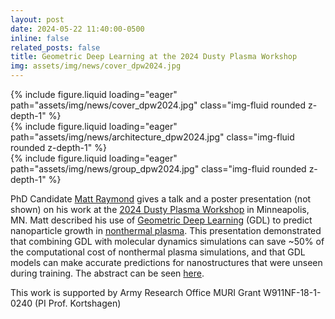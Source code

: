 ```yaml
---
layout: post
date: 2024-05-22 11:40:00-0500
inline: false
related_posts: false
title: Geometric Deep Learning at the 2024 Dusty Plasma Workshop
img: assets/img/news/cover_dpw2024.jpg
---
```


<div class="row mt-4 justify-content-center">
    <div class="col-sm-12 col-md-6">
        {% include figure.liquid loading="eager" path="assets/img/news/cover_dpw2024.jpg" class="img-fluid rounded z-depth-1" %}
    </div>
    <div class="col-sm-12 col-md-6">
        {% include figure.liquid loading="eager" path="assets/img/news/architecture_dpw2024.jpg" class="img-fluid rounded z-depth-1" %}
    </div>
    <div class="col-sm-12 col-md-12">
        {% include figure.liquid loading="eager" path="assets/img/news/group_dpw2024.jpg" class="img-fluid rounded z-depth-1" %}
    </div>
</div>

PhD Candidate [Matt Raymond](/people/mattrmd) gives a talk and a poster presentation (not shown) on his work at the [2024 Dusty Plasma Workshop](https://dpw2024.umn.edu) in Minneapolis, MN.
Matt described his use of [Geometric Deep Learning](http://geometricdeeplearning.com) (GDL) to predict nanoparticle growth in [nonthermal plasma](https://en.wikipedia.org/wiki/Nonthermal_plasma).
This presentation demonstrated that combining GDL with molecular dynamics simulations can save ~50% of the computational cost of nonthermal plasma simulations, and that GDL models can make accurate predictions for nanostructures that were unseen during training.
The abstract can be seen [here](https://dpw2024.umn.edu/sites/dpw2024.umn.edu/files/2024-03/angela_violi_machine_learning_models_for_nanoparticle_growth_in_nonthermal_plasma.pdf).

This work is supported by Army Research Office MURI Grant W911NF-18-1-0240 (PI Prof. Kortshagen)